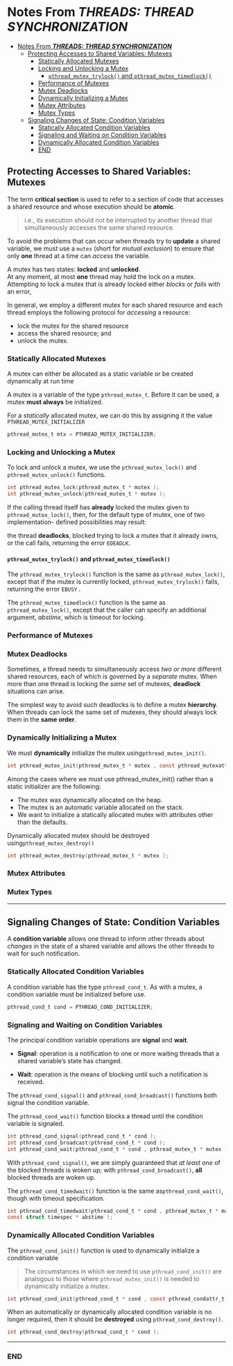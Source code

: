 # Notes From ***THREADS: THREAD SYNCHRONIZATION***

- [Notes From ***THREADS: THREAD SYNCHRONIZATION***](#notes-from-threads-thread-synchronization)
  - [Protecting Accesses to Shared Variables: Mutexes](#protecting-accesses-to-shared-variables-mutexes)
    - [Statically Allocated Mutexes](#statically-allocated-mutexes)
    - [Locking and Unlocking a Mutex](#locking-and-unlocking-a-mutex)
      - [`pthread_mutex_trylock()` and `pthread_mutex_timedlock()`](#pthread_mutex_trylock-and-pthread_mutex_timedlock)
    - [Performance of Mutexes](#performance-of-mutexes)
    - [Mutex Deadlocks](#mutex-deadlocks)
    - [Dynamically Initializing a Mutex](#dynamically-initializing-a-mutex)
    - [Mutex Attributes](#mutex-attributes)
    - [Mutex Types](#mutex-types)
  - [Signaling Changes of State: Condition Variables](#signaling-changes-of-state-condition-variables)
    - [Statically Allocated Condition Variables](#statically-allocated-condition-variables)
    - [Signaling and Waiting on Condition Variables](#signaling-and-waiting-on-condition-variables)
    - [Dynamically Allocated Condition Variables](#dynamically-allocated-condition-variables)
    - [END](#end)

## Protecting Accesses to Shared Variables: Mutexes

The term **critical section** is used to refer to a section of code that accesses a shared resource and whose execution should be **atomic**.
> i.e., its execution should not be interrupted by another thread that simultaneously accesses the same shared resource.

To avoid the problems that can occur when threads try to **update** a shared variable, we must use a `mutex` (short for *mutual exclusion*) to ensure that only **one** thread at a time can *access* the variable.

A mutex has two states: **locked** and **unlocked**.  
At any moment, at most **one** thread may hold the lock on a mutex. Attempting to lock a mutex that is already locked either *blocks* or *fails* with an error,

In general, we employ a different mutex for each shared resource and each thread employs the following protocol for *accessing* a resource:

- lock the mutex for the shared resource
- access the shared resource; and
- unlock the mutex.

### Statically Allocated Mutexes

A mutex can either be allocated as a static variable or be created dynamically at run time

A mutex is a variable of the type `pthread_mutex_t`. Before it can be used, a mutex **must always** be initialized.

For a *statically* allocated mutex, we can do this by assigning it the value `PTHREAD_MUTEX_INITIALIZER`

```c
pthread_mutex_t mtx = PTHREAD_MUTEX_INITIALIZER;
```

### Locking and Unlocking a Mutex

To lock and unlock a mutex, we use the `pthread_mutex_lock()` and `pthread_mutex_unlock()` functions.

```c
int pthread_mutex_lock(pthread_mutex_t * mutex );
int pthread_mutex_unlock(pthread_mutex_t * mutex );
```

If the calling thread itself has **already** locked the mutex given to `pthread_mutex_lock()`, then, for the default type of mutex, one of two implementation- defined possibilities may result:

the thread **deadlocks**, blocked trying to lock a mutex that it already owns, or the call fails, returning the error `EDEADLK`.

#### `pthread_mutex_trylock()` and `pthread_mutex_timedlock()`

The `pthread_mutex_trylock()` function is the same as `pthread_mutex_lock()`, except that if the mutex is currently locked, `pthread_mutex_trylock()` fails, returning the error `EBUSY` .

The `pthread_mutex_timedlock()` function is the same as `pthread_mutex_lock()`, except that the caller can specify an additional argument, *abstime*, which is timeout for locking.

### Performance of Mutexes

### Mutex Deadlocks

Sometimes, a thread needs to simultaneously access *two or more* different shared resources, each of which is governed by a *separate* mutex. When more than one thread is locking the *same* set of mutexes, **deadlock** situations can arise.

The simplest way to avoid such deadlocks is to define a mutex **hierarchy**. When threads can lock the same set of mutexes, they should always lock them in the **same order**.

### Dynamically Initializing a Mutex

We must **dynamically** initialize the mutex using`pthread_mutex_init()`.

```c
int pthread_mutex_init(pthread_mutex_t * mutex , const pthread_mutexattr_t * attr );
```

Among the cases where we must use pthread_mutex_init() rather than a static initializer are the following:

- The mutex was dynamically allocated on the heap.
- The mutex is an automatic variable allocated on the stack.
- We want to initialize a statically allocated mutex with attributes other than the defaults.

Dynamically allocated mutex should be destroyed using`pthread_mutex_destroy()`

```c
int pthread_mutex_destroy(pthread_mutex_t * mutex );
```

### Mutex Attributes

### Mutex Types

---

## Signaling Changes of State: Condition Variables

A **condition variable** allows one thread to inform other threads about *changes* in the state of a shared variable and allows the other threads to wait for such notification.

### Statically Allocated Condition Variables

A condition variable has the type `pthread_cond_t`. As with a mutex, a condition variable must be initialized before use.

```c
pthread_cond_t cond = PTHREAD_COND_INITIALIZER;
```

### Signaling and Waiting on Condition Variables

The principal condition variable operations are **signal** and **wait**.

- **Signal**: operation is a notification to one or more waiting threads that a shared variable’s state has changed.

- **Wait**: operation is the means of blocking until such a notification is received.

The `pthread_cond_signal()` and `pthread_cond_broadcast()` functions both signal the condition variable.

The `pthread_cond_wait()` function blocks a thread until the condition variable is signaled.

```c
int pthread_cond_signal(pthread_cond_t * cond );
int pthread_cond_broadcast(pthread_cond_t * cond );
int pthread_cond_wait(pthread_cond_t * cond , pthread_mutex_t * mutex );
```

With `pthread_cond_signal()`, we are simply guaranteed that *at least one* of the blocked threads is woken up; with `pthread_cond_broadcast()`, **all** blocked threads are woken up.

The `pthread_cond_timedwait()` function is the same as`pthread_cond_wait()`,
though with timeout specification.

```c
int pthread_cond_timedwait(pthread_cond_t * cond , pthread_mutex_t * mutex ,
const struct timespec * abstime );
```

### Dynamically Allocated Condition Variables

The `pthread_cond_init()` function is used to dynamically initialize a condition variable

> The circumstances in which we need to use `pthread_cond_init()` are analogous to those where `pthread_mutex_init()` is needed to dynamically initialize a mutex.

```c
int pthread_cond_init(pthread_cond_t * cond , const pthread_condattr_t * attr );
```

When an automatically or dynamically allocated condition variable is no longer required, then it should be **destroyed** using `pthread_cond_destroy()`.

```c
int pthread_cond_destroy(pthread_cond_t * cond );
```

---

### END
